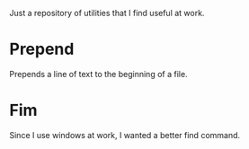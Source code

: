 Just a repository of utilities that I find useful at work.

# Prepend
Prepends a line of text to the beginning of a file. 

# Fim
Since I use windows at work, I wanted a better find command.
